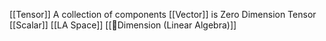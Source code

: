 

[[Tensor]] A collection of components
[[Vector]] is Zero Dimension Tensor
[[Scalar]]
[[LA Space]]
[[🔢Dimension (Linear Algebra)]]
